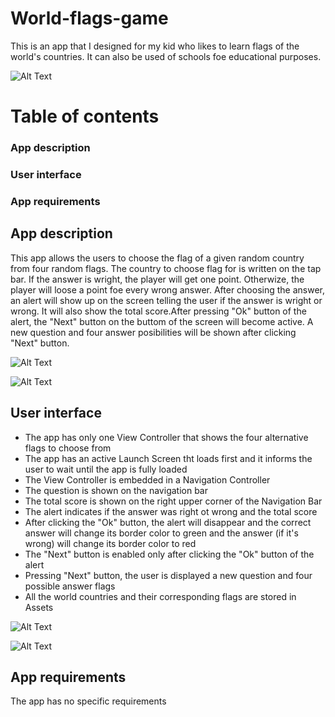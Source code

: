 # World-flags-game

This is an app that I designed for my kid who likes to learn flags of the world's countries. It can also be used of schools foe educational purposes.

![Alt Text](https://raw.github.com/elenamoga1982/World-flags-game/master/screenshots/World-flags-game2.png)


# Table of contents 
### App description
### User interface
### App requirements



## App description
This app allows the users to choose the flag of a given random country from four random flags. The country to choose flag for is written on the tap bar. If the answer is wright, the player will get one point. Otherwize, the player will loose a point foe every wrong answer. After choosing the answer, an alert will show up on the screen telling the user if the answer is wright or wrong. It will also show the total score.After pressing "Ok" button of the alert, the "Next" button on the buttom of the screen will become active. A new question and four answer posibilities will be shown after clicking "Next" button.


![Alt Text](https://raw.github.com/elenamoga1982/World-flags-game/master/screenshots/World-flags-game1.png)

![Alt Text](https://raw.github.com/elenamoga1982/World-flags-game/master/screenshots/World-flags-game3.png)


## User interface
- The app has only one View Controller that shows the four alternative flags to choose from
- The app has an active Launch Screen tht loads first and it informs the user to wait until the app is fully loaded
- The View Controller is embedded in a Navigation Controller
- The question is shown on the navigation bar
- The total score is shown on the right upper corner of the Navigation Bar
- The alert indicates if the answer was right ot wrong and the total score
- After clicking the "Ok" button, the alert will disappear and the correct answer will change its border color to green and the answer (if it's wrong) will change its border color to red 
- The "Next" button is enabled only after clicking the "Ok" button of the alert
- Pressing "Next" button, the user is displayed a new question and four possible answer flags
- All the world countries and their corresponding flags are stored in Assets

![Alt Text](https://raw.github.com/elenamoga1982/World-flags-game/master/screenshots/World-flags-game4.png)

![Alt Text](https://raw.github.com/elenamoga1982/World-flags-game/master/screenshots/World-flags-game5.png)


## App requirements
The app has no specific requirements
